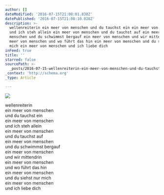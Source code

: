 ```yaml
---
author: []
dateModified: '2016-07-15T21:08:01.838Z'
datePublished: '2016-07-15T21:08:10.028Z'
description: >-
  wellenreiterin ein meer von menschen und du tauchst ein ein meer von menschen
  und ich steh allein ein meer von menschen und du tauchst auf ein meer von
  menschen und du schwimmst bergauf ein meer von menschen und wir mittendrin ein
  meer von menschen und wo führt das hin ein meer von menschen und du siehst nur
  mich ein meer von menschen und ich liebe dich
inFeed: true
title: ''
starred: false
sourcePath: >-
  _posts/2016-07-15-wellenreiterin-ein-meer-von-menschen-und-du-tauchst-ein-ein.md
_context: 'http://schema.org'
_type: Article

---
```

![](https://imgflo.herokuapp.com/graph/vahj1ThiexotieMo/e17d890abaf87c7a65c23cdaa7f1cc59/croprotate.jpg?cropheight=4752&cropwidth=3169&degrees=0&input=https://the-grid-user-content.s3-us-west-2.amazonaws.com/71d41e1f-b886-4f52-a9e8-efc222dc3f54.jpg&x=0&y=0)

wellenreiterin  
ein meer von menschen  
und du tauchst ein  
ein meer von menschen  
und ich steh allein  
ein meer von menschen  
und du tauchst auf  
ein meer von menschen  
und du schwimmst bergauf  
ein meer von menschen  
und wir mittendrin  
ein meer von menschen  
und wo führt das hin  
ein meer von menschen  
und du siehst nur mich  
ein meer von menschen  
und ich liebe dich